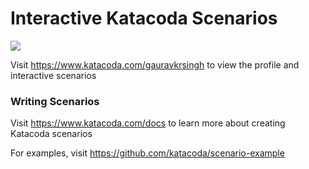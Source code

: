 # Interactive Katacoda Scenarios

[![](http://shields.katacoda.com/katacoda/gauravkrsingh/count.svg)](https://www.katacoda.com/gauravkrsingh "Get your profile on Katacoda.com")

Visit https://www.katacoda.com/gauravkrsingh to view the profile and interactive scenarios

### Writing Scenarios
Visit https://www.katacoda.com/docs to learn more about creating Katacoda scenarios

For examples, visit https://github.com/katacoda/scenario-example
